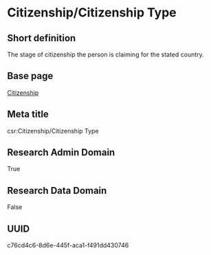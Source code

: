# Citizenship/Citizenship Type
## Short definition
The stage of citizenship the person is claiming for the stated country.
## Base page
[Citizenship](../Objects/Citizenship.md)
## Meta title
csr:Citizenship/Citizenship Type
## Research Admin Domain
True
## Research Data Domain
False
## UUID
c76cd4c6-8d6e-445f-aca1-f491dd430746
